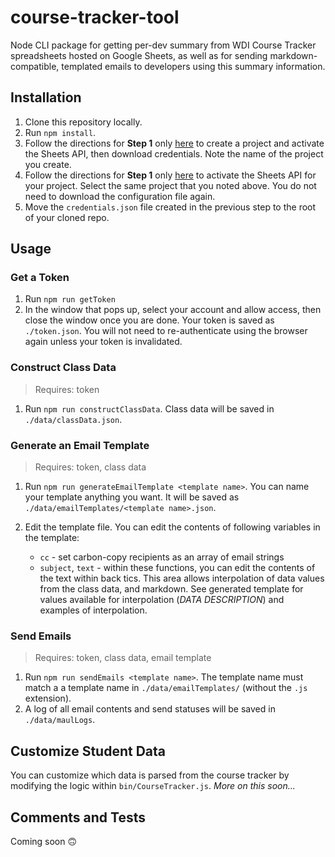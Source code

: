 # course-tracker-tool

Node CLI package for getting per-dev summary from WDI Course
Tracker spreadsheets hosted on Google Sheets, as well as for sending
markdown-compatible, templated emails to developers using this summary
information.

## Installation

1. Clone this repository locally.
2. Run `npm install`.
3. Follow the directions for **Step 1** only [here](https://developers.google.com/sheets/api/quickstart/nodejs#step_1_turn_on_the)
   to create a project and activate the Sheets API, then download credentials.
   Note the name of the project you create.
4. Follow the directions for **Step 1** only [here](https://developers.google.com/gmail/api/quickstart/nodejs#step_1_turn_on_the)
   to activate the Sheets API for your project. Select the same project that you
   noted above. You do not need to download the configuration file again.
5. Move the `credentials.json` file created in the previous step to the root of
   your cloned repo.

## Usage

### Get a Token

1. Run `npm run getToken`
2. In the window that pops up, select your account and allow access, then close
   the window once you are done. Your token is saved as `./token.json`. You will
   not need to re-authenticate using the browser again unless your token is
   invalidated.

### Construct Class Data

> Requires: token

1. Run `npm run constructClassData`. Class data will be saved in
   `./data/classData.json`.

### Generate an Email Template

> Requires: token, class data

1. Run `npm run generateEmailTemplate <template name>`. You can name your
   template anything you want. It will be saved as
   `./data/emailTemplates/<template name>.json`.

2. Edit the template file. You can edit the contents of following variables in
   the template:
   - `cc` - set carbon-copy recipients as an array of email strings
   - `subject`, `text` - within these functions, you can edit the contents of
      the text within back tics. This area allows interpolation of data values
      from the class data, and markdown. See generated template for values
      available for interpolation (_DATA DESCRIPTION_) and examples of
      interpolation.

### Send Emails

> Requires: token, class data, email template

1. Run `npm run sendEmails <template name>`. The template name must match a
   a template name in `./data/emailTemplates/` (without the `.js` extension).
2. A log of all email contents and send statuses will be saved in
  `./data/maulLogs`.

## Customize Student Data

You can customize which data is parsed from the course tracker by modifying the
logic within `bin/CourseTracker.js`. _More on this soon..._

## Comments and Tests

Coming soon 🙃
